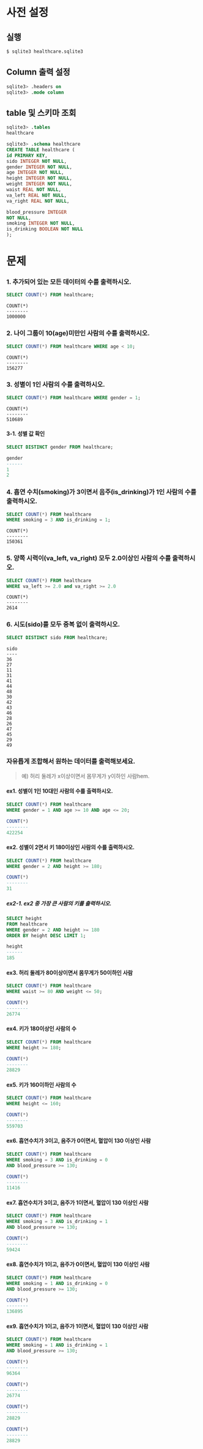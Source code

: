 # 사전 설정

## 실행

```bash
$ sqlite3 healthcare.sqlite3 
```

## Column 출력 설정

```sql
sqlite3> .headers on 
sqlite3> .mode column
```

## table 및 스키마 조회

```sql
sqlite3> .tables
healthcare

sqlite3> .schema healthcare
CREATE TABLE healthcare (
id PRIMARY KEY,        
sido INTEGER NOT NULL, 
gender INTEGER NOT NULL,
age INTEGER NOT NULL,  
height INTEGER NOT NULL,
weight INTEGER NOT NULL,
waist REAL NOT NULL,   
va_left REAL NOT NULL, 
va_right REAL NOT NULL,

blood_pressure INTEGER 
NOT NULL,
smoking INTEGER NOT NULL,
is_drinking BOOLEAN NOT NULL
);
```

# 문제

### 1. 추가되어 있는 모든 데이터의 수를 출력하시오.

```sql
SELECT COUNT(*) FROM healthcare;
```

```
COUNT(*)
--------
1000000
```

### 2. 나이 그룹이 10(age)미만인 사람의 수를 출력하시오.

```sql
SELECT COUNT(*) FROM healthcare WHERE age < 10;
```

```
COUNT(*)
--------
156277
```

### 3. 성별이 1인 사람의 수를 출력하시오.

```sql
SELECT COUNT(*) FROM healthcare WHERE gender = 1;
```

```
COUNT(*)
--------
510689
```

#### 3-1. 성별 값 확인

```sql
SELECT DISTINCT gender FROM healthcare;
```

```sql
gender
------
1     
2   
```



### 4. 흡연 수치(smoking)가 3이면서 음주(is_drinking)가 1인 사람의 수를 출력하시오.

```sql
SELECT COUNT(*) FROM healthcare 
WHERE smoking = 3 AND is_drinking = 1;
```

```
COUNT(*)
--------
150361
```

### 5. 양쪽 시력이(va_left, va_right) 모두 2.0이상인 사람의 수를 출력하시오.

```sql
SELECT COUNT(*) FROM healthcare
WHERE va_left >= 2.0 and va_right >= 2.0
```

```
COUNT(*)
--------
2614
```

### 6. 시도(sido)를 모두 중복 없이 출력하시오.

```sql
SELECT DISTINCT sido FROM healthcare;
```

```
sido
----
36  
27  
11  
31  
41  
44  
48  
30  
42  
43  
46  
28  
26  
47  
45  
29  
49
```



### 자유롭게 조합해서 원하는 데이터를 출력해보세요.

> 예) 허리 둘레가 x이상이면서 몸무게가 y이하인 사람hem.

#### ex1. 성별이 1인 10대인 사람의 수를 출력하시오.

```sql
SELECT COUNT(*) FROM healthcare
WHERE gender = 1 AND age >= 10 AND age <= 20;
```

```sql
COUNT(*)
--------
422254
```



#### ex2. 성별이 2면서 키 180이상인 사람의 수를 출력하시오.

```sql
SELECT COUNT(*) FROM healthcare
WHERE gender = 2 AND height >= 180;
```

```sql
COUNT(*)
--------
31
```

##### ex2-1. ex2 중 가장 큰 사람의 키를 출력하시오.

```sql
SELECT height
FROM healthcare
WHERE gender = 2 AND height >= 180 
ORDER BY height DESC LIMIT 1;
```

```sql
height
------
185
```



#### ex3. 허리 둘레가 80이상이면서 몸무게가 50이하인 사람

```sql
SELECT COUNT(*) FROM healthcare 
WHERE waist >= 80 AND weight <= 50;
```

```sql
COUNT(*)
--------
26774
```



#### ex4. 키가 180이상인 사람의 수

```sql
SELECT COUNT(*) FROM healthcare 
WHERE height >= 180;
```

```sql
COUNT(*)
--------
28829
```



#### ex5. 키가 160이하인 사람의 수

```sql
SELECT COUNT(*) FROM healthcare 
WHERE height <= 160;
```

```sql
COUNT(*)
--------
559703
```



#### ex6. 흡연수치가 3이고, 음주가 0이면서, 혈압이 130 이상인 사람

```sql
SELECT COUNT(*) FROM healthcare 
WHERE smoking = 3 AND is_drinking = 0 
AND blood_pressure >= 130;
```

```sql
COUNT(*)
--------
11416 
```



#### ex7. 흡연수치가 3이고, 음주가 1이면서, 혈압이 130 이상인 사람

```sql
SELECT COUNT(*) FROM healthcare 
WHERE smoking = 3 AND is_drinking = 1 
AND blood_pressure >= 130;
```

```sql
COUNT(*)
--------
59424 
```



#### ex8. 흡연수치가 1이고, 음주가 0이면서, 혈압이 130 이상인 사람

```sql
SELECT COUNT(*) FROM healthcare 
WHERE smoking = 1 AND is_drinking = 0 
AND blood_pressure >= 130;
```

```sql
COUNT(*)
--------
136895 
```



#### ex9. 흡연수치가 1이고, 음주가 1이면서, 혈압이 130 이상인 사람

```sql
SELECT COUNT(*) FROM healthcare 
WHERE smoking = 1 AND is_drinking = 1 
AND blood_pressure >= 130;
```

```sql
COUNT(*)
--------
96364 
```



```sql
COUNT(*)
--------
26774

COUNT(*)
--------
28829

COUNT(*)
--------
28829  
```


